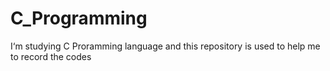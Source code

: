 # C_Programming
I‘m studying C Proramming language and this repository is used to help me to record the codes

